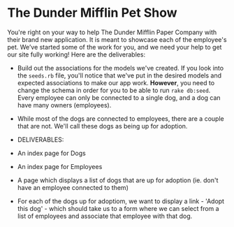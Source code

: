 # The Dunder Mifflin Pet Show


You're right on your way to help The Dunder Mifflin Paper Company with their brand new application. It is meant to 
showcase each of the employee's pet. We’ve started some of the work for you, and we need your help to get our site fully working! Here are the deliverables:

- Build out the associations for the models we've created. If you look into the `seeds.rb` file, you'll notice that we've put in the desired models and expected associations to make our app work. **However**, you need to change the schema in order for you to be able to run `rake db:seed`. Every employee can only be connected to a single dog, and a dog can have many owners (employees).

- While most of the dogs are connected to employees, there are a couple that are not. We'll call these dogs as being up for adoption.

- DELIVERABLES:
- An index page for Dogs
- An index page for Employees
- A page which displays a list of dogs that are up for adoption (ie. don't have an employee connected to them)
- For each of the dogs up for adoptiom, we want to display a link -  'Adopt this dog' - which should take us to a form where we can select from a list of employees and associate that employee with that dog. 

